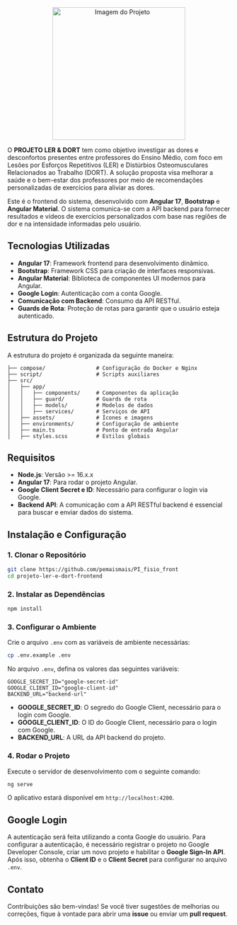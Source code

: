 


<div align="center">
  <img src="https://github.com/user-attachments/assets/996821ed-eed1-4338-a19e-4cff0b632282" alt="Imagem do Projeto" width="300">
</div>

O **PROJETO LER & DORT** tem como objetivo investigar as dores e desconfortos presentes entre professores do Ensino Médio, com foco em Lesões por Esforços Repetitivos (LER) e Distúrbios Osteomusculares Relacionados ao Trabalho (DORT). A solução proposta visa melhorar a saúde e o bem-estar dos professores por meio de recomendações personalizadas de exercícios para aliviar as dores.

Este é o frontend do sistema, desenvolvido com **Angular 17**, **Bootstrap** e **Angular Material**. O sistema comunica-se com a API backend para fornecer resultados e vídeos de exercícios personalizados com base nas regiões de dor e na intensidade informadas pelo usuário.

## Tecnologias Utilizadas

- **Angular 17**: Framework frontend para desenvolvimento dinâmico.
- **Bootstrap**: Framework CSS para criação de interfaces responsivas.
- **Angular Material**: Biblioteca de componentes UI modernos para Angular.
- **Google Login**: Autenticação com a conta Google.
- **Comunicação com Backend**: Consumo da API RESTful.
- **Guards de Rota**: Proteção de rotas para garantir que o usuário esteja autenticado.

## Estrutura do Projeto

A estrutura do projeto é organizada da seguinte maneira:
```
├── compose/                # Configuração do Docker e Nginx  
├── script/                 # Scripts auxiliares  
├── src/  
│   ├── app/  
│   │   ├── components/     # Componentes da aplicação  
│   │   ├── guard/          # Guards de rota  
│   │   ├── models/         # Modelos de dados  
│   │   ├── services/       # Serviços de API  
│   ├── assets/             # Ícones e imagens  
│   ├── environments/       # Configuração de ambiente  
│   ├── main.ts             # Ponto de entrada Angular  
│   ├── styles.scss         # Estilos globais  
```

## Requisitos

- **Node.js**: Versão >= 16.x.x
- **Angular 17**: Para rodar o projeto Angular.
- **Google Client Secret e ID**: Necessário para configurar o login via Google.
- **Backend API**: A comunicação com a API RESTful backend é essencial para buscar e enviar dados do sistema.

## Instalação e Configuração

### 1. Clonar o Repositório

```bash
git clone https://github.com/pemaismais/PI_fisio_front
cd projeto-ler-e-dort-frontend
```
### 2. Instalar as Dependências

```bash
npm install
```

### 3. Configurar o Ambiente

Crie o arquivo `.env` com as variáveis de ambiente necessárias:
```bash
cp .env.example .env
```

No arquivo `.env`, defina os valores das seguintes variáveis:
```env
GOOGLE_SECRET_ID="google-secret-id"
GOOGLE_CLIENT_ID="google-client-id"
BACKEND_URL="backend-url"
```
- **GOOGLE_SECRET_ID**: O segredo do Google Client, necessário para o login com Google.
- **GOOGLE_CLIENT_ID**: O ID do Google Client, necessário para o login com Google.
- **BACKEND_URL**: A URL da API backend do projeto.
### 4. Rodar o Projeto

Execute o servidor de desenvolvimento com o seguinte comando:
```bash
ng serve
```

O aplicativo estará disponível em `http://localhost:4200`.
## Google Login

A autenticação será feita utilizando a conta Google do usuário. Para configurar a autenticação, é necessário registrar o projeto no Google Developer Console, criar um novo projeto e habilitar o **Google Sign-In API**. Após isso, obtenha o **Client ID** e o **Client Secret** para configurar no arquivo `.env`.
## Contato

Contribuições são bem-vindas! Se você tiver sugestões de melhorias ou correções, fique à vontade para abrir uma **issue** ou enviar um **pull request**.